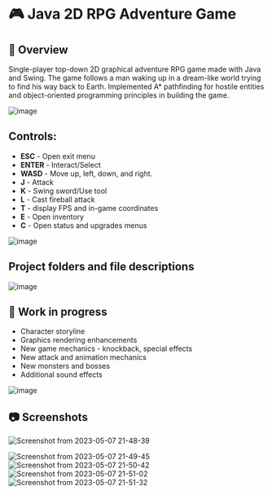 # 🎮 Java 2D RPG Adventure Game

## 📄 Overview
Single-player top-down 2D graphical adventure RPG game made with Java and Swing. The game follows a man waking up in a dream-like world trying to find his way back to Earth. Implemented A* pathfinding for hostile entities and object-oriented programming principles in building the game.

![image](https://github.com/danglevm/2DJavaGame/assets/84720339/97dcd99c-9733-4fa2-a236-aee0da234665)


## Controls:
- **ESC** - Open exit menu
- **ENTER** - Interact/Select
- **WASD** - Move up, left, down, and right.
- **J** - Attack
- **K** - Swing sword/Use tool
- **L** - Cast fireball attack
- **T** - display FPS and in-game coordinates
- **E** - Open inventory
- **C** - Open status and upgrades menus

![image](https://github.com/danglevm/2DJavaGame/assets/84720339/54814ca5-0f88-41e8-bff0-80267fe03b77)

## Project folders and file descriptions

![image](https://github.com/danglevm/2DJavaGame/assets/84720339/64406cc0-19dc-4a1f-922d-22c5b819dfd3)


## 🔭 Work in progress
- Character storyline
- Graphics rendering enhancements
- New game mechanics - knockback, special effects
- New attack and animation mechanics
- New monsters and bosses
- Additional sound effects

![image](https://github.com/danglevm/2DJavaGame/assets/84720339/abbf42bc-6808-4086-bb1a-6f8eb1d63fad)


## 📷 Screenshots

![Screenshot from 2023-05-07 21-48-39](https://user-images.githubusercontent.com/84720339/236716445-32a29f93-bf21-472b-a3ae-fbca8cf4b863.png)


![Screenshot from 2023-05-07 21-49-45](https://user-images.githubusercontent.com/84720339/236716552-eb347f55-c856-42bb-973e-708b9d442952.png)
![Screenshot from 2023-05-07 21-50-42](https://user-images.githubusercontent.com/84720339/236716693-60e17f65-f701-4f95-b81a-cbeb7306ffe4.png)
![Screenshot from 2023-05-07 21-51-02](https://user-images.githubusercontent.com/84720339/236716700-f5a6f80c-ec3e-499e-9248-6870c604570d.png)
![Screenshot from 2023-05-07 21-51-32](https://user-images.githubusercontent.com/84720339/236716701-66e654da-e263-4486-a2df-60d4c340eaf4.png)
